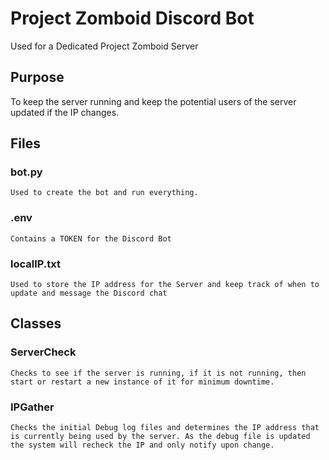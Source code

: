 # Project Zomboid Discord Bot
Used for a Dedicated Project Zomboid Server

## Purpose
To keep the server running and keep the potential users of the server updated if the IP changes.

## Files
### bot.py
    Used to create the bot and run everything.
### .env
    Contains a TOKEN for the Discord Bot
### localIP.txt
    Used to store the IP address for the Server and keep track of when to update and message the Discord chat

## Classes
### ServerCheck
    Checks to see if the server is running, if it is not running, then start or restart a new instance of it for minimum downtime.
### IPGather
    Checks the initial Debug log files and determines the IP address that is currently being used by the server. As the debug file is updated the system will recheck the IP and only notify upon change.